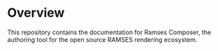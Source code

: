 # Overview

This repository contains the documentation for Ramses Composer, the authoring tool for the open source RAMSES rendering ecosystem.
